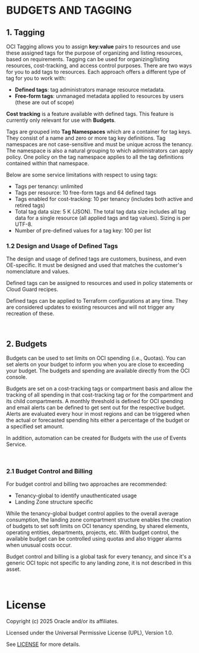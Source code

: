 # BUDGETS AND TAGGING

## 1. Tagging

OCI Tagging allows you to assign **key:value** pairs to resources and use these assigned tags for the purpose of organizing and listing resources, based on requirements. Tagging can be used for organizing/listing resources, cost-tracking, and access control purposes. There are two ways for you to add tags to resources. Each approach offers a different type of tag for you to work with:

- **Defined tags**: tag administrators manage resource metadata.
- **Free-form tags**: unmanaged metadata applied to resources by users (these are out of scope)

**Cost tracking** is a feature available with defined tags. This feature is currently only relevant for use with **Budgets**.

Tags are grouped into **Tag Namespaces** which are a container for tag keys. They consist of a name and zero or more tag key definitions. Tag namespaces are not case-sensitive and must be unique across the tenancy. The namespace is also a natural grouping to which administrators can apply policy. One policy on the tag namespace applies to all the tag definitions contained within that namespace.

Below are some service limitations with respect to using tags:

- Tags per tenancy: unlimited
- Tags per resource: 10 free-form tags and 64 defined tags
- Tags enabled for cost-tracking: 10 per tenancy (includes both active and retired tags)
- Total tag data size: 5 K (JSON). The total tag data size includes all tag data for a single resource (all applied tags and tag values). Sizing is per UTF-8.
- Number of pre-defined values for a tag key: 100 per list
&nbsp; 
### 1.2 Design and Usage of Defined Tags 

The design and usage of defined tags are customers, business, and even OE-specific. It must be designed and used that matches the customer's nomenclature and values.

Defined tags can be assigned to resources and used in policy statements or Cloud Guard recipes.

Defined tags can be applied to Terraform configurations at any time. They are considered updates to existing resources and will not trigger any recreation of these.

&nbsp; 
## 2. Budgets

Budgets can be used to set limits on OCI spending (i.e., Quotas). You can set alerts on your budget to inform you when you are close to exceeding your budget. The budgets and spending are available directly from the OCI console.

Budgets are set on a cost-tracking tags or compartment basis and allow the tracking of all spending in that cost-tracking tag or for the compartment and its child compartments. A monthly threshold is defined for OCI spending and email alerts can be defined to get sent out for the respective budget. Alerts are evaluated every hour in most regions and can be triggered when the actual or forecasted spending hits either a percentage of the budget or a specified set amount.

In addition, automation can be created for Budgets with the use of Events Service.

&nbsp; 
### 2.1 Budget Control and Billing

For budget control and billing two approaches are recommended:

- Tenancy-global to identify unauthenticated usage
- Landing Zone structure specific
  

While the tenancy-global budget control applies to the overall average consumption, the landing zone compartment structure enables the creation of budgets to set soft limits on OCI tenancy spending, by shared elements, operating entities, departments, projects, etc. With budget control, the available budget can be controlled using quotas and also trigger alarms when unusual costs occur.

Budget control and billing is a global task for every tenancy, and since it's a generic OCI topic not specific to any landing zone, it is not described in this asset. 

&nbsp; 
&nbsp; 
# License

Copyright (c) 2025 Oracle and/or its affiliates.

Licensed under the Universal Permissive License (UPL), Version 1.0.

See [LICENSE](https://github.com/oracle-devrel/technology-engineering/blob/main/LICENSE) for more details.
